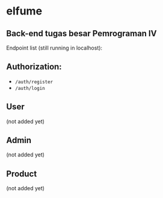 # elfume
Back-end tugas besar Pemrograman IV
---
Endpoint list (still running in localhost):
## Authorization:
- `/auth/register`
- `/auth/login`

## User
(not added yet)

## Admin
(not added yet)

## Product
(not added yet)